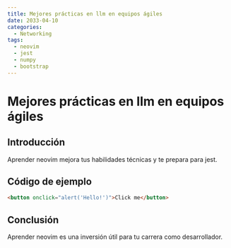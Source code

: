 ```yaml
---
title: Mejores prácticas en llm en equipos ágiles
date: 2033-04-10
categories:
  - Networking
tags:
  - neovim
  - jest
  - numpy
  - bootstrap
---
```


# Mejores prácticas en llm en equipos ágiles

## Introducción

Aprender neovim mejora tus habilidades técnicas y te prepara para jest.

## Código de ejemplo

```html
<button onclick="alert('Hello!')">Click me</button>
```

## Conclusión

Aprender neovim es una inversión útil para tu carrera como desarrollador.